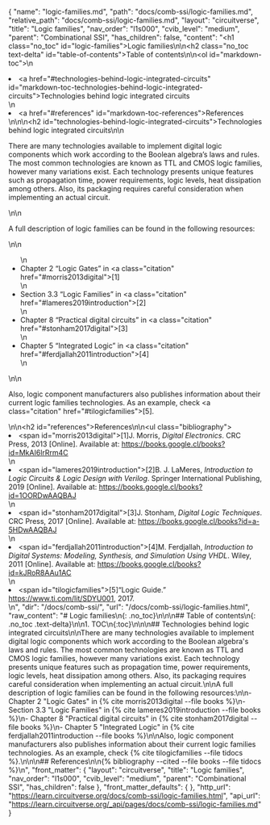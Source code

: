 {
  "name": "logic-families.md",
  "path": "docs/comb-ssi/logic-families.md",
  "relative_path": "docs/comb-ssi/logic-families.md",
  "layout": "circuitverse",
  "title": "Logic families",
  "nav_order": "l1s000",
  "cvib_level": "medium",
  "parent": "Combinational SSI",
  "has_children": false,
  "content": "<h1 class=\"no_toc\" id=\"logic-families\">Logic families</h1>\n\n<h2 class=\"no_toc text-delta\" id=\"table-of-contents\">Table of contents</h2>\n\n<ol id=\"markdown-toc\">\n  <li><a href=\"#technologies-behind-logic-integrated-circuits\" id=\"markdown-toc-technologies-behind-logic-integrated-circuits\">Technologies behind logic integrated circuits</a></li>\n  <li><a href=\"#references\" id=\"markdown-toc-references\">References</a></li>\n</ol>\n\n<h2 id=\"technologies-behind-logic-integrated-circuits\">Technologies behind logic integrated circuits</h2>\n\n<p>There are many technologies available to implement digital logic components which work according to the Boolean algebra’s laws and rules. The most common technologies are known as TTL and CMOS logic families, however many variations exist. Each technology presents unique features such as propagation time, power requirements, logic levels, heat dissipation among others. Also, its packaging requires careful consideration when implementing an actual circuit.</p>\n\n<p>A full description of logic families can be found in the following resources:</p>\n\n<ul>\n  <li>Chapter 2 “Logic Gates” in <a class=\"citation\" href=\"#morris2013digital\">[1]</a></li>\n  <li>Section 3.3 “Logic Families” in <a class=\"citation\" href=\"#lameres2019introduction\">[2]</a></li>\n  <li>Chapter 8 “Practical digital circuits” in <a class=\"citation\" href=\"#stonham2017digital\">[3]</a></li>\n  <li>Chapter 5 “Integrated Logic” in <a class=\"citation\" href=\"#ferdjallah2011introduction\">[4]</a></li>\n</ul>\n\n<p>Also, logic component manufacturers also publishes information about their current logic families technologies. As an example, check <a class=\"citation\" href=\"#tilogicfamilies\">[5]</a>.</p>\n\n<h2 id=\"references\">References</h2>\n\n<ul class=\"bibliography\"><li><span id=\"morris2013digital\">[1]J. Morris, <i>Digital Electronics</i>. CRC Press, 2013 [Online]. Available at: https://books.google.cl/books?id=MkAI6lrRrm4C</span></li>\n<li><span id=\"lameres2019introduction\">[2]B. J. LaMeres, <i>Introduction to Logic Circuits &amp; Logic Design with Verilog</i>. Springer International Publishing, 2019 [Online]. Available at: https://books.google.cl/books?id=1OORDwAAQBAJ</span></li>\n<li><span id=\"stonham2017digital\">[3]J. Stonham, <i>Digital Logic Techniques</i>. CRC Press, 2017 [Online]. Available at: https://books.google.cl/books?id=a-5HDwAAQBAJ</span></li>\n<li><span id=\"ferdjallah2011introduction\">[4]M. Ferdjallah, <i>Introduction to Digital Systems: Modeling, Synthesis, and Simulation Using VHDL</i>. Wiley, 2011 [Online]. Available at: https://books.google.cl/books?id=kJRoR8AAu1AC</span></li>\n<li><span id=\"tilogicfamilies\">[5]“Logic Guide.” https://www.ti.com/lit/SDYU001, 2017. </span></li></ul>\n",
  "dir": "/docs/comb-ssi/",
  "url": "/docs/comb-ssi/logic-families.html",
  "raw_content": "# Logic families\n{: .no_toc}\n\n\n## Table of contents\n{: .no_toc .text-delta}\n\n1. TOC\n{:toc}\n\n\n## Technologies behind logic integrated circuits\n\nThere are many technologies available to implement digital logic components which work according to the Boolean algebra's laws and rules. The most common technologies are known as TTL and CMOS logic families, however many variations exist. Each technology presents unique features such as propagation time, power requirements, logic levels, heat dissipation among others. Also, its packaging requires careful consideration when implementing an actual circuit.\n\nA full description of logic families can be found in the following resources:\n\n-   Chapter 2 \"Logic Gates\" in {% cite morris2013digital --file books %}\n-   Section 3.3 \"Logic Families\" in {% cite lameres2019introduction --file books %}\n-   Chapter 8 \"Practical digital circuits\" in {% cite stonham2017digital --file books %}\n-   Chapter 5 \"Integrated Logic\" in {% cite ferdjallah2011introduction --file books %}\n\nAlso, logic component manufacturers also publishes information about their current logic families technologies. As an example, check {% cite tilogicfamilies --file tidocs %}.\n\n\n## References\n\n{% bibliography --cited --file books --file tidocs %}\n",
  "front_matter": {
    "layout": "circuitverse",
    "title": "Logic families",
    "nav_order": "l1s000",
    "cvib_level": "medium",
    "parent": "Combinational SSI",
    "has_children": false
  },
  "front_matter_defaults": {
  },
  "http_url": "https://learn.circuitverse.org/docs/comb-ssi/logic-families.html",
  "api_url": "https://learn.circuitverse.org/_api/pages/docs/comb-ssi/logic-families.md"
}